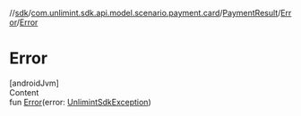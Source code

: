 //[sdk](../../../../index.md)/[com.unlimint.sdk.api.model.scenario.payment.card](../../index.md)/[PaymentResult](../index.md)/[Error](index.md)/[Error](-error.md)



# Error  
[androidJvm]  
Content  
fun [Error](-error.md)(error: [UnlimintSdkException](../../../com.unlimint.sdk.api.exceptions/-unlimint-sdk-exception/index.md))  



